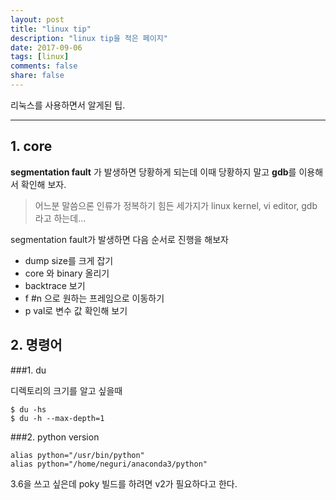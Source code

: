 ```yaml
---
layout: post
title: "linux tip"
description: "linux tip을 적은 페이지"
date: 2017-09-06
tags: [linux]
comments: false
share: false
---
```


리눅스를 사용하면서 알게된 팁.

--- 

## 1. core

**segmentation fault** 가 발생하면 당황하게 되는데 이때 당황하지 말고 **gdb**를 이용해서 확인해 보자.
> 어느분 말씀으론 인류가 정복하기 힘든 세가지가 linux kernel, vi editor, gdb 라고 하는데...

segmentation fault가 발생하면 다음 순서로 진행을 해보자
* dump size를 크게 잡기
* core 와 binary 올리기
* backtrace 보기
* f #n 으로 원하는 프레임으로 이동하기
* p val로 변수 값 확인해 보기


## 2. 명령어
###1. du

디렉토리의 크기를 알고 싶을때
```
$ du -hs
$ du -h --max-depth=1
```
###2. python version
```
alias python="/usr/bin/python"
alias python="/home/neguri/anaconda3/python"
```
3.6을 쓰고 싶은데 poky 빌드를 하려면 v2가 필요하다고 한다.


